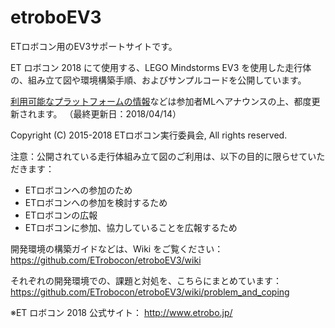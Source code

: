 # etroboEV3

ETロボコン用のEV3サポートサイトです。

ET ロボコン 2018 にて使用する、LEGO Mindstorms EV3 を使用した走行体の、組み立て図や環境構築手順、およびサンプルコードを公開しています。

[利用可能なプラットフォームの情報](https://github.com/ETrobocon/etroboEV3/wiki)などは参加者MLへアナウンスの上、都度更新されます。
（最終更新日：2018/04/14）

Copyright (C) 2015-2018 ETロボコン実行委員会, All rights reserved.

注意：公開されている走行体組み立て図のご利用は、以下の目的に限らせていただきます：

- ETロボコンへの参加のため
- ETロボコンへの参加を検討するため
- ETロボコンの広報
- ETロボコンに参加、協力していることを広報するため

開発環境の構築ガイドなどは、Wiki をご覧ください： https://github.com/ETrobocon/etroboEV3/wiki

それぞれの開発環境での、課題と対処を、こちらにまとめています： https://github.com/ETrobocon/etroboEV3/wiki/problem_and_coping

※ET ロボコン 2018 公式サイト： http://www.etrobo.jp/
